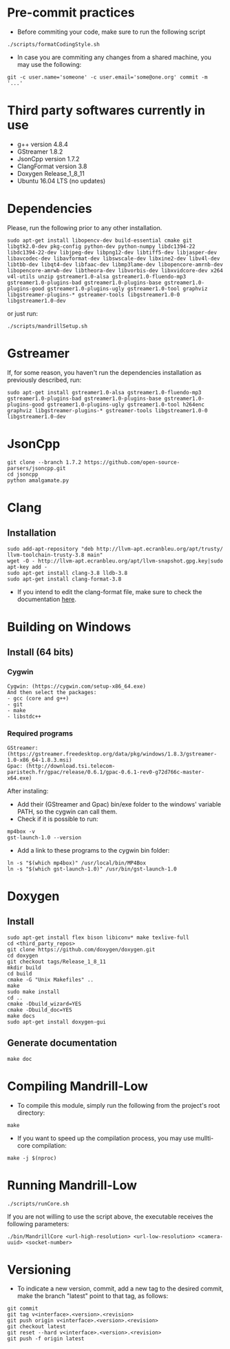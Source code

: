 # Pre-commit practices
* Before commiting your code, make sure to run the following script
```
./scripts/formatCodingStyle.sh
```
* In case you are commiting any changes from a shared machine, you may use the following:
```
git -c user.name='someone' -c user.email='some@one.org' commit -m '...'
```

# Third party softwares currently in use
* g++ version 4.8.4
* GStreamer 1.8.2
* JsonCpp version 1.7.2
* ClangFormat version 3.8
* Doxygen Release_1_8_11
* Ubuntu 16.04 LTS (no updates)

# Dependencies
Please, run the following prior to any other installation.
```
sudo apt-get install libopencv-dev build-essential cmake git libgtk2.0-dev pkg-config python-dev python-numpy libdc1394-22 libdc1394-22-dev libjpeg-dev libpng12-dev libtiff5-dev libjasper-dev libavcodec-dev libavformat-dev libswscale-dev libxine2-dev libv4l-dev libtbb-dev libqt4-dev libfaac-dev libmp3lame-dev libopencore-amrnb-dev libopencore-amrwb-dev libtheora-dev libvorbis-dev libxvidcore-dev x264 v4l-utils unzip gstreamer1.0-alsa gstreamer1.0-fluendo-mp3 gstreamer1.0-plugins-bad gstreamer1.0-plugins-base gstreamer1.0-plugins-good gstreamer1.0-plugins-ugly gstreamer1.0-tool graphviz libgstreamer-plugins-* gstreamer-tools libgstreamer1.0-0 libgstreamer1.0-dev
```

or just run:
```
./scripts/mandrillSetup.sh
```

# Gstreamer
If, for some reason, you haven't run the dependencies installation as previously described, run:
```
sudo apt-get install gstreamer1.0-alsa gstreamer1.0-fluendo-mp3 gstreamer1.0-plugins-bad gstreamer1.0-plugins-base gstreamer1.0-plugins-good gstreamer1.0-plugins-ugly gstreamer1.0-tool h264enc graphviz libgstreamer-plugins-* gstreamer-tools libgstreamer1.0-0 libgstreamer1.0-dev
```

# JsonCpp
```
git clone --branch 1.7.2 https://github.com/open-source-parsers/jsoncpp.git
cd jsoncpp
python amalgamate.py
```

# Clang
## Installation
```
sudo add-apt-repository "deb http://llvm-apt.ecranbleu.org/apt/trusty/ llvm-toolchain-trusty-3.8 main"
wget -O - http://llvm-apt.ecranbleu.org/apt/llvm-snapshot.gpg.key|sudo apt-key add -
sudo apt-get install clang-3.8 lldb-3.8
sudo apt-get install clang-format-3.8
```
* If you intend to edit the clang-format file, make sure to check the documentation [here](http://llvm.org/releases/3.8.0/tools/clang/docs/ClangFormatStyleOptions.html).

# Building on Windows
## Install (64 bits)
### Cygwin
```
Cygwin: (https://cygwin.com/setup-x86_64.exe)
And then select the packages:
- gcc (core and g++)
- git
- make
- libstdc++
```

### Required programs
```
GStreamer: (https://gstreamer.freedesktop.org/data/pkg/windows/1.8.3/gstreamer-1.0-x86_64-1.8.3.msi)
Gpac: (http://download.tsi.telecom-paristech.fr/gpac/release/0.6.1/gpac-0.6.1-rev0-g72d766c-master-x64.exe)
```
After instaling:
- Add their (GStreamer and Gpac) bin/exe folder to the windows' variable PATH, so the cygwin can call them.
- Check if it is possible to run:
```
mp4box -v
gst-launch-1.0 --version
```
- Add a link to these programs to the cygwin bin folder:
```
ln -s "$(which mp4box)" /usr/local/bin/MP4Box
ln -s "$(which gst-launch-1.0)" /usr/bin/gst-launch-1.0
```

# Doxygen
## Install
```
sudo apt-get install flex bison libiconv* make texlive-full
cd <third_party_repos>
git clone https://github.com/doxygen/doxygen.git
cd doxygen
git checkout tags/Release_1_8_11
mkdir build
cd build
cmake -G "Unix Makefiles" ..
make
sudo make install
cd ..
cmake -Dbuild_wizard=YES
cmake -Dbuild_doc=YES
make docs
sudo apt-get install doxygen-gui
```

## Generate documentation
```
make doc
```

# Compiling Mandrill-Low
* To compile this module, simply run the following from the project's root directory:
```
make
```

* If you want to speed up the compilation process, you may use mullti-core compilation:
```
make -j $(nproc)
```

# Running Mandrill-Low
```
./scripts/runCore.sh
```

If you are not willing to use the script above, the executable receives the following parameters:
```
./bin/MandrillCore <url-high-resolution> <url-low-resolution> <camera-uuid> <socket-number>
```

# Versioning
* To indicate a new version, commit, add a new tag to the desired commit, make the branch "latest" point to that tag, as follows:
```
git commit
git tag v<interface>.<version>.<revision>
git push origin v<interface>.<version>.<revision>
git checkout latest
git reset --hard v<interface>.<version>.<revision>
git push -f origin latest
```

